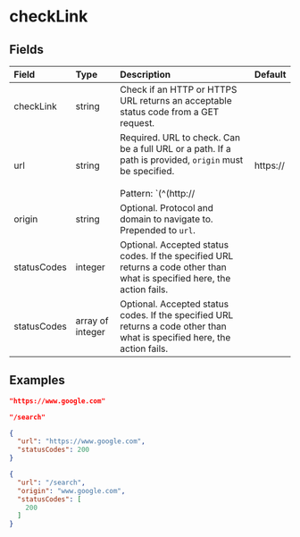 
# checkLink



## Fields

Field | Type | Description | Default
:-- | :-- | :-- | :--
checkLink | string | Check if an HTTP or HTTPS URL returns an acceptable status code from a GET request. | 
url | string | Required. URL to check. Can be a full URL or a path. If a path is provided, `origin` must be specified.<br/><br/>Pattern: `(^(http://|https://|/).*|\$[A-Za-z0-9_]+)` | 
origin | string | Optional. Protocol and domain to navigate to. Prepended to `url`. | 
statusCodes | integer | Optional. Accepted status codes. If the specified URL returns a code other than what is specified here, the action fails. | 
statusCodes | array of integer | Optional. Accepted status codes. If the specified URL returns a code other than what is specified here, the action fails. | 

## Examples

```json
"https://www.google.com"
```

```json
"/search"
```

```json
{
  "url": "https://www.google.com",
  "statusCodes": 200
}
```

```json
{
  "url": "/search",
  "origin": "www.google.com",
  "statusCodes": [
    200
  ]
}
```
